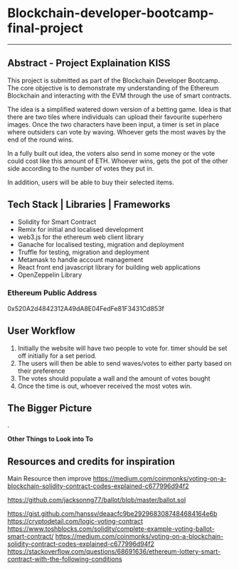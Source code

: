 # Blockchain-developer-bootcamp-final-project
---
## Abstract - Project Explaination KISS
This project is submitted as part of the Blockchain Developer Bootcamp. The core objective is to demonstrate my understanding of the Ethereum Blockchain and interacting with the EVM through the use of smart contracts. 

The idea is a simplified watered down version of a betting game. Idea is that there are two tiles where individuals can upload their favourite superhero images. Once the two characters have been input, a timer is set in place where outsiders can vote by waving. Whoever gets the most waves by the end of the round wins. 

In a fully built out idea, the voters also send in some money or the vote could cost like this amount of ETH. Whoever wins, gets the pot of the other side according to the number of votes they put in. 

In addition, users will be able to buy their selected items. 

## Tech Stack | Libraries | Frameworks
- Solidity for Smart Contract 
- Remix for initial and localised development
- web3.js for the ethereum web client library
- Ganache for localised testing, migration and deployment
- Truffle for testing, migration and deployment
- Metamask to handle account management 
- React front end javascript library for building web applications
- OpenZeppelin Library

### Ethereum Public Address
0x520A2d4842312A49dA8E04FedFe81F3431Cd853f 

  
## User Workflow
1. Initially the website will have two people to vote for.  timer should be set off initially for a set period. 
2. The users will then be able to send waves/votes to either party based on their preference
3. The votes should populate a wall and the amount of votes bought 
4. Once the time is out, whoever received the most votes win. 


## The Bigger Picture
. 

**Other Things to Look into To**


## Resources and credits for inspiration
Main Resource then improve
https://medium.com/coinmonks/voting-on-a-blockchain-solidity-contract-codes-explained-c677996d94f2

https://github.com/jacksonng77/ballot/blob/master/ballot.sol



https://gist.github.com/hanssv/deaacfc9be2929683087484684164e6b
https://cryptodetail.com/logic-voting-contract
https://www.toshblocks.com/solidity/complete-example-voting-ballot-smart-contract/
https://medium.com/coinmonks/voting-on-a-blockchain-solidity-contract-codes-explained-c677996d94f2
https://stackoverflow.com/questions/68691636/ethereum-lottery-smart-contract-with-the-following-conditions
